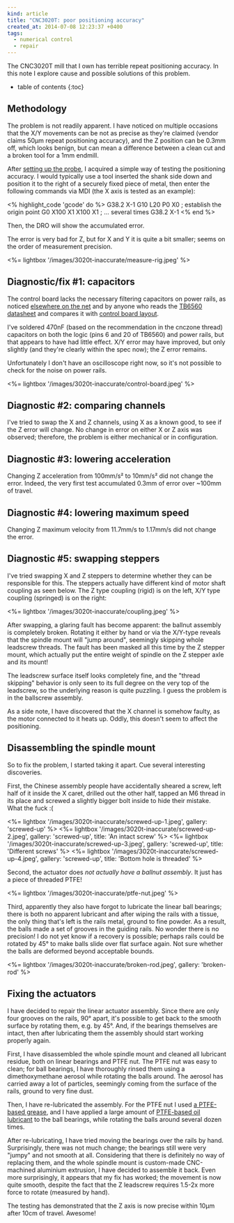 ```yaml
---
kind: article
title: "CNC3020T: poor positioning accuracy"
created_at: 2014-07-08 12:23:37 +0400
tags:
  - numerical control
  - repair
---
```


The CNC3020T mill that I own has terrible repeat positioning accuracy. In this note I explore cause and possible solutions of this problem.

<!-- more -->

* table of contents
{:toc}

Methodology
-----------

The problem is not readily apparent. I have noticed on multiple occasions that the X/Y movements can be not as precise as they're claimed (vendor claims 50µm repeat positioning accuracy), and the Z position can be 0.3mm off, which looks benign, but can mean a difference between a clean cut and a broken tool for a 1mm endmill.

After [setting up the probe][probe], I acquired a simple way of testing the positioning accuracy. I would typically use a tool inserted the shank side down and position it to the right of a securely fixed piece of metal, then enter the following commands via MDI (the X axis is tested as an example):

[probe]: /notes/2014-07-06/g38-probing-workpieces-in-linuxcnc/

<% highlight_code 'gcode' do %>
G38.2 X-1
G10 L20 P0 X0 ; establish the origin point
G0 X100
X1
X100
X1 ; ... several times
G38.2 X-1
<% end %>

Then, the DRO will show the accumulated error.

The error is very bad for Z, but for X and Y it is quite a bit smaller; seems on the order of measurement precision.

<%= lightbox '/images/3020t-inaccurate/measure-rig.jpeg' %>

Diagnostic/fix #1: capacitors
-----------------------------

The control board lacks the necessary filtering capacitors on power rails, as noticed [elsewhere on the net][yoocnc] and by anyone who reads the [TB6560 datasheet][tb6560ahq] and compares it with [control board layout][cboard].

[yoocnc]: http://www.cnczone.com/forums/chinese-machines/190286-yoocnc-3020z-d52-losing-steps.html
[tb6560ahq]: http://www.glyn.de/data/glyn/media/doc/TB6560AHQ_AFG-20080407.pdf
[cboard]: /notes/2014-02-12/cnc3020t-emc2-configuration-and-hidden-features/

I've soldered 470nF (based on the recommendation in the cnczone thread) capacitors on both the logic (pins 6 and 20 of TB6560) and power rails, but that appears to have had little effect. X/Y error may have improved, but only slightly (and they're clearly within the spec now); the Z error remains.

Unfortunately I don't have an oscilloscope right now, so it's not possible to check for the noise on power rails.

<%= lightbox '/images/3020t-inaccurate/control-board.jpeg' %>

Diagnostic #2: comparing channels
---------------------------------

I've tried to swap the X and Z channels, using X as a known good, to see if the Z error will change. No change in error on either X or Z axis was observed; therefore, the problem is either mechanical or in configuration.

Diagnostic #3: lowering acceleration
------------------------------------

Changing Z acceleration from 100mm/s² to 10mm/s² did not change the error. Indeed, the very first test accumulated 0.3mm of error over ~100mm of travel.

Diagnostic #4: lowering maximum speed
-------------------------------------

Changing Z maximum velocity from 11.7mm/s to 1.17mm/s did not change the error.

Diagnostic #5: swapping steppers
--------------------------------

I've tried swapping X and Z steppers to determine whether they can be responsible for this. The steppers actually have different kind of motor shaft coupling as seen below. The Z type coupling (rigid) is on the left, X/Y type coupling (springed) is on the right:

<%= lightbox '/images/3020t-inaccurate/coupling.jpeg' %>

After swapping, a glaring fault has become apparent: the ballnut assembly is completely broken. Rotating it either by hand or via the X/Y-type reveals that the spindle mount will "jump around", seemingly skipping whole leadscrew threads. The fault has been masked all this time by the Z stepper mount, which actually put the entire weight of spindle on the Z stepper axle and its mount!

The leadscrew surface itself looks completely fine, and the "thread skipping" behavior is only seen to its full degree on the very top of the leadscrew, so the underlying reason is quite puzzling. I guess the problem is in the ballscrew assembly.

As a side note, I have discovered that the X channel is somehow faulty, as the motor connected to it heats up. Oddly, this doesn't seem to affect the positioning.

Disassembling the spindle mount
-------------------------------

So to fix the problem, I started taking it apart. Cue several interesting discoveries.

First, the Chinese assembly people have accidentally sheared a screw, left half of it inside the X caret, drilled out the other half, tapped an M6 thread in its place and screwed a slightly bigger bolt inside to hide their mistake. What the fuck :(

<%= lightbox '/images/3020t-inaccurate/screwed-up-1.jpeg', gallery: 'screwed-up' %>
<%= lightbox '/images/3020t-inaccurate/screwed-up-2.jpeg', gallery: 'screwed-up', title: 'An intact screw' %>
<%= lightbox '/images/3020t-inaccurate/screwed-up-3.jpeg', gallery: 'screwed-up', title: 'Different screws' %>
<%= lightbox '/images/3020t-inaccurate/screwed-up-4.jpeg', gallery: 'screwed-up', title: 'Bottom hole is threaded' %>

Second, the actuator does *not actually have a ballnut assembly*. It just has a piece of threaded PTFE!

<%= lightbox '/images/3020t-inaccurate/ptfe-nut.jpeg' %>

Third, apparently they also have forgot to lubricate the linear ball bearings; there is both no apparent lubricant and after wiping the rails with a tissue, the only thing that's left is the rails metal, ground to fine powder. As a result, the balls made a set of grooves in the guiding rails. No wonder there is no precision! I do not yet know if a recovery is possible; perhaps rails could be rotated by 45° to make balls slide over flat surface again. Not sure whether the balls are deformed beyond acceptable bounds.

<%= lightbox '/images/3020t-inaccurate/broken-rod.jpeg', gallery: 'broken-rod' %>

Fixing the actuators
--------------------

I have decided to repair the linear actuator assembly. Since there are only four grooves on the rails, 90° apart, it's possible to get back to the smooth surface by rotating them, e.g. by 45°. And, if the bearings themselves are intact, then after lubricating them the assembly should start working properly again.

First, I have disassembled the whole spindle mount and cleaned all lubricant residue, both on linear bearings and PTFE nut. The PTFE nut was easy to clean; for ball bearings, I have thoroughly rinsed them using a dimethoxymethane aerosol while rotating the balls around. The aerosol has carried away a lot of particles, seemingly coming from the surface of the rails, ground to very fine dust.

Then, I have re-lubricated the assembly. For the PTFE nut I used [a PTFE-based grease][superlube], and I have applied a large amount of [PTFE-based oil lubricant][superlube-oil] to the ball bearings, while rotating the balls around several dozen times.

After re-lubricating, I have tried moving the bearings over the rails by hand. Surprisingly, there was not much change; the bearings still were very "jumpy" and not smooth at all. Considering that there is definitely no way of replacing them, and the whole spindle mount is custom-made CNC-machined aluminium extrusion, I have decided to assemble it back. Even more surprisingly, it appears that my fix has worked; the movement is now quite smooth, despite the fact that the Z leadscrew requires 1.5-2x more force to rotate (measured by hand).

The testing has demonstrated that the Z axis is now precise within 10µm after 10cm of travel. Awesome!

[superlube]: http://www.amazon.com/gp/product/B000XBH9HI
[superlube-oil]: http://www.amazon.com/gp/product/B000BXOGHY
